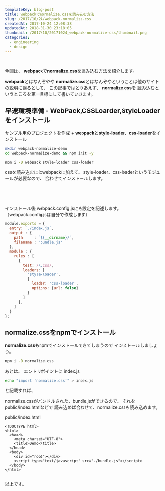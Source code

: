 ```yaml
---
templateKey: blog-post
title: webpackでnormalize.cssを読み込む方法
slug: /2017/10/24/webpack-normalize-css
createdAt: 2017-10-24 12:08:38
updatedAt: 2018-01-30 23:18:05
thumbnail: /2017/10/20171024_webpack-normalize-css/thumbnail.png
categories:
  - engineering
  - design
---
```


&nbsp;

今回は、
<strong>webpack</strong>で<strong>normalize.css</strong>を読み込む方法を紹介します。

<strong>webpack</strong>とはなんぞやや
<strong>normalize.css</strong>とはなんぞやということは他のサイト
の説明に譲るとして、
この記事ではとりあえず、
<strong>normalize.css</strong>を
読み込むというところを第一目標にして書いていきます。

<div class="adsense-double-rect"></div>

<h2 class="chapter">早速環境準備 - WebPack,CSSLoarder,StyleLoaderをインストール</h2>

サンプル用のプロジェクトを作成
+
<strong>webpack</strong>と<strong>style-loader</strong>、<strong>css-loader</strong>をインストール

```bash
mkdir webpack-normalize-demo
cd webpack-normalize-demo && npm init -y

```

```bash
npm i -D webpack style-loader css-loader

```

cssを読み込むにはwebpackに加えて、
style-loader、css-loaderというモジュールが必要なので、
合わせてインストールします。

&nbsp;

&nbsp;

インストール後
webpack.config.jsにも設定を記述します。
（webpack.config.jsは自分で作成します）

```javascript
module.exports = {
  entry: `./index.js`,
  output : {
    path     : `${__dirname}/`,
    filename : 'bundle.js'
  },
  module : {
    rules : [
      {
        test: /\.css/,
        loaders: [
          'style-loader',
          {
            loader: 'css-loader',
            options: {url: false}
          }
        ]
      },
    ]
  }
};

```
<h2 class="chapter">normalize.cssをnpmでインストール</h2>

<strong>normalize.css</strong>もnpmでインストールできてしまうので
インストールしましょう。

```bash
npm i -D normalize.css

```

あとは、
エントリポイントに
index.js

```bash
echo "import 'normalize.css'" > index.js

```

と記載すれば、

normalize.cssがバンドルされた、bundle.jsができるので、
それをpublic/index.htmlなどで
読み込めば合わせて、normalize.cssも読み込めます。

public/index.html

```markup
<!DOCTYPE html>
<html>
  <head>
    <meta charset="UTF-8">
    <title>Demo</title>
  </head>
  <body>
    <div id="root"></div>
    <script type="text/javascript" src="./bundle.js"></script>
  </body>
</html>


```
以上です。
&nbsp;
&nbsp;
&nbsp;
<div class="adsense-double-rect"></div>
